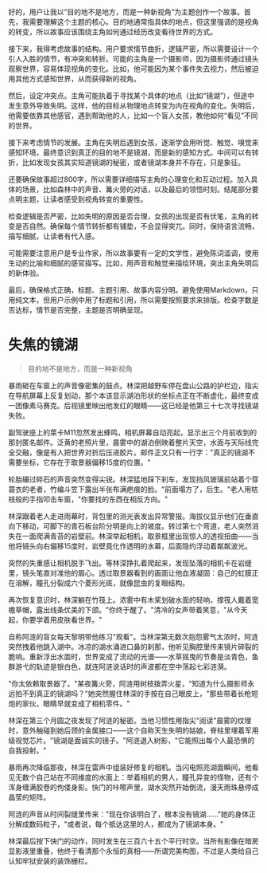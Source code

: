<ReasoningChainRenderer>
好的，用户让我以“目的地不是地方，而是一种新视角”为主题创作一个故事。首先，我需要理解这个主题的核心。目的地通常指具体的地点，但这里强调的是视角的转变，所以故事应该围绕主角如何通过经历改变看待世界的方式。

接下来，我得考虑故事的结构。用户要求情节曲折，逻辑严密，所以需要设计一个引人入胜的情节，有冲突和转折。可能的主角是一个摄影师，因为摄影师通过镜头观察世界，容易体现视角的变化。比如，他可能因为某个事件失去视力，然后被迫用其他方式感知世界，从而获得新的视角。

然后，设定冲突点。主角可能执着于寻找某个具体的地点（比如“镜湖”），但途中发生意外导致失明。这样，他的目标从物理地点转变为内在视角的变化。失明后，他需要依靠其他感官，遇到帮助他的人，比如一个盲人女孩，教他如何“看见”不同的世界。

接下来考虑情节的发展。主角在失明后遇到女孩，逐渐学会用听觉、触觉、嗅觉来感知环境，最终意识到真正的目的地不是镜湖，而是新的感知方式。中间可以有转折，比如发现女孩其实知道镜湖的秘密，或者镜湖本身并不存在，只是象征。

还要确保故事超过800字，所以需要详细描写主角的心理变化和互动过程。加入具体的场景，比如森林中的声音、篝火旁的对话，以及最后的领悟时刻。结尾部分要点明主题，让读者感受到视角转变的重要性。

检查逻辑是否严密，比如失明的原因是否合理，女孩的出现是否有伏笔，主角的转变是否自然。确保每个情节转折都有铺垫，不会显得突兀。同时，保持语言流畅，描写细腻，让读者有代入感。

可能需要注意用户是专业作家，所以故事要有一定的文学性，避免陈词滥调，使用生动的比喻和细腻的感官描写。比如，用声音和触觉来描绘环境，突出主角失明后的新体验。

最后，确保格式正确，标题、主题引用、故事内容分明。避免使用Markdown，只用纯文本，但用户示例中用了标题和引用，所以需要按照要求来排版。检查字数是否达标，情节是否完整，主题是否明确呈现。
</ReasoningChainRenderer>

# 失焦的镜湖

> 目的地不是地方，而是一种新视角

暴雨砸在车窗上的声音像密集的鼓点。林深把越野车停在盘山公路的护栏边，指尖在导航屏幕上反复划动，那个本该显示湖泊形状的坐标点正在不断虚化，最终变成一团像素马赛克。后视镜里映出他发红的眼睛——这已经是他第三十七次寻找镜湖失败。

副驾驶座上的莱卡M11忽然发出蜂鸣，相机屏幕自动亮起，显示出三个月前收到的那封匿名邮件。泛黄的老照片里，晨雾中的湖泊倒映着整片天空，水面与天际线完全交融，像是有人把世界对折后压进胶片。邮件正文只有一行字："真正的镜湖不需要坐标，它存在于取景器偏移15度的位置。"

轮胎碾过碎石的声音突然变得尖锐。林深猛地踩下刹车，发现挡风玻璃前站着个穿蓑衣的老者，竹编斗笠下露出半张布满疤痕的脸。"前面塌方了，后生。"老人用枯枝般的手指叩击车窗，"你要找的东西在相反方向。"

林深跟着老人走进雨幕时，背包里的测光表发出异常警报。海拔仪显示他们在垂直向下移动，可脚下的青石板台阶分明是向上的坡度。转过第七个弯道，老人突然消失在一面爬满青苔的岩壁前。林深举起相机，取景框里出现惊人的透视扭曲——当他将镜头向右偏移15度时，岩壁竟化作透明的水幕，后面隐约浮动着粼粼波光。

突然的失重感让相机脱手飞出。等林深挣扎着爬起来，发现坠落的相机卡在岩缝里，镜头笔直对准他的眉心。透过取景器看到的画面让他血液凝固：自己的虹膜正在溶解，瞳孔分裂成六个菱形光斑，就像昆虫的复眼结构。

再次恢复意识时，林深躺在竹筏上。浓雾中有木桨划破水面的轻响，撑筏人戴着宽檐草帽，露出线条优美的下颌。"你终于醒了。"清冷的女声带着笑意，"从今天起，你要学着用皮肤看世界。"

自称阿涟的盲女每天黎明带他练习"观看"。当林深第无数次抱怨雾气太浓时，阿涟突然拽着他跳入湖中。冰凉的湖水涌进口鼻的刹那，他听见胸腔里传来镜片碎裂的脆响。重新浮出水面时，世界变成了流动的光谱——水草摇曳的节奏是淡青色，鱼群游弋的轨迹是银白色，就连阿涟说话时的声波都在空中荡起七彩涟漪。

"你太依赖取景器了。"某夜篝火旁，阿涟用树枝拨弄火星，"知道为什么摄影师永远拍不到真正的镜湖吗？"她突然握住林深的手按在自己眼皮上，"那些带着长枪短炮的家伙，眼睛早就变成了相机零件。"

林深在第三个月圆之夜发现了阿涟的秘密。当他习惯性用指尖"阅读"晨雾的纹理时，意外触碰到她后颈的金属接口——这个自称天生失明的姑娘，脊柱里埋着军用级视觉芯片。"镜湖是面诚实的镜子。"阿涟退入树影，"它能照出每个人最恐惧的自我投射。"

暴雨再次降临那夜，林深在雷声中组装好修复的相机。当闪电照亮湖面瞬间，他看见无数个自己站在不同维度的水面上：举着相机的男人，瞳孔异变的怪物，还有个浑身缠满胶卷的佝偻身影。快门的咔嚓声里，湖水突然开始倒流，漫天雨珠悬停成晶莹的矩阵。

阿涟的声音从时间裂缝里传来："现在你该明白了，根本没有镜湖......"她的身体正分解成数码粒子，"或者说，每个抵达这里的人，都成为了镜湖本身。"

林深最后按下快门的动作，同时发生在三百六十五个平行时空。当所有影像在暗房显影液里重叠，他终于看清那个永恒的真相——所谓完美构图，不过是人类给自己认知牢狱安装的装饰栅栏。